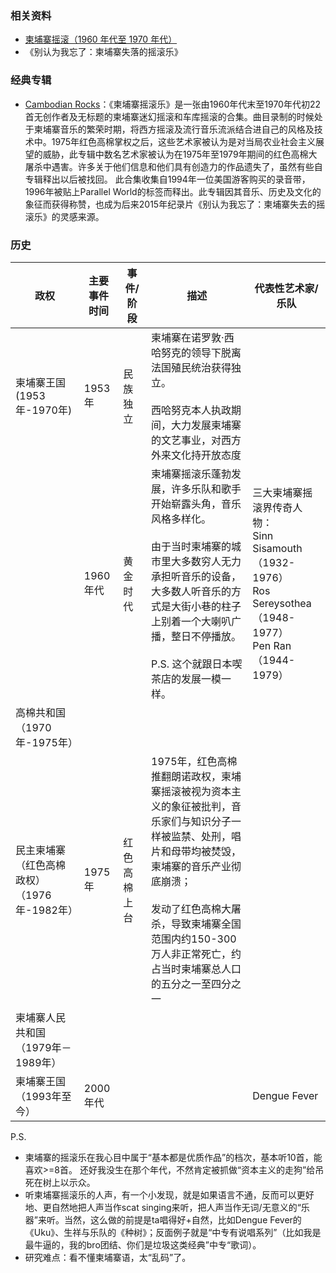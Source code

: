 ### 相关资料

* [柬埔寨摇滚（1960 年代至 1970 年代）](https://en.wikipedia.org/wiki/Cambodian_rock_(1960s%E2%80%931970s))
* 《别认为我忘了：柬埔寨失落的摇滚乐》

### 经典专辑

* [Cambodian Rocks](https://en.wikipedia.org/wiki/Cambodian_Rocks)：《柬埔寨摇滚乐》是一张由1960年代末至1970年代初22首无创作者及无标题的柬埔寨迷幻摇滚和车库摇滚的合集。曲目录制的时候处于柬埔寨音乐的繁荣时期，将西方摇滚及流行音乐流派结合进自己的风格及技术中。1975年红色高棉掌权之后，这些艺术家被认为是对当局农业社会主义展望的威胁，此专辑中数名艺术家被认为在1975年至1979年期间的红色高棉大屠杀中遇害。许多关于他们信息和他们具有创造力的作品遗失了，虽然有些自专辑释出以后被找回。
  此合集收集自1994年一位美国游客购买的录音带，1996年被贴上Parallel World的标签而释出。此专辑因其音乐、历史及文化的象征而获得称赞，也成为后来2015年纪录片《别认为我忘了：柬埔寨失去的摇滚乐》的灵感来源。

### 历史

| 政权                         | 主要事件时间 | 事件/阶段  | 描述                                                                                                                                             | 代表性艺术家/乐队                                                                                      |
| -------------------------- | ------ | ------ | ---------------------------------------------------------------------------------------------------------------------------------------------- | ---------------------------------------------------------------------------------------------- |
| 柬埔寨王国 (1953年-1970年)        | 1953年  | 民族独立   | 柬埔寨在诺罗敦·西哈努克的领导下脱离法国殖民统治获得独立。<br><br>西哈努克本人执政期间，大力发展柬埔寨的文艺事业，对西方外来文化持开放态度                                                                      |                                                                                                |
|                            | 1960年代 | 黄金时代   | 柬埔寨摇滚乐蓬勃发展，许多乐队和歌手开始崭露头角，音乐风格多样化。<br><br>由于当时柬埔寨的城市里大多数穷人无力承担听音乐的设备，大多数人听音乐的方式是大街小巷的柱子上别着一个大喇叭广播，整日不停播放。<br><br>P.S. 这个就跟日本喫茶店的发展一模一样。         | 三大柬埔寨摇滚界传奇人物：<br>Sinn Sisamouth（1932-1976）<br>Ros Sereysothea（1948-1977）<br>Pen Ran（1944-1979） |
| 高棉共和国（1970年-1975年）         |        |        |                                                                                                                                                |                                                                                                |
| 民主柬埔寨（红色高棉政权）（1976年-1982年） | 1975年  | 红色高棉上台 | 1975年，红色高棉推翻朗诺政权，柬埔寨摇滚被视为资本主义的象征被批判，音乐家们与知识分子一样被监禁、处刑，唱片和母带均被焚毁，柬埔寨的音乐产业彻底崩溃；<br><br>发动了红色高棉大屠杀，导致柬埔寨全国范围内约150-300万人非正常死亡，约占当时柬埔寨总人口的五分之一至四分之一 |                                                                                                |
| 柬埔寨人民共和国（1979年－1989年）      |        |        |                                                                                                                                                |                                                                                                |
| 柬埔寨王国（1993年至今）             | 2000年代 |        |                                                                                                                                                | Dengue Fever                                                                                   |
P.S. 
* 柬埔寨的摇滚乐在我心目中属于“基本都是优质作品”的档次，基本听10首，能喜欢>=8首。
  还好我没生在那个年代，不然肯定被抓做“资本主义的走狗”给吊死在树上以示众。
* 听柬埔寨摇滚乐的人声，有一个小发现，就是如果语言不通，反而可以更好地、更自然地把人声当作scat singing来听，把人声当作无词/无意义的“乐器”来听。当然，这么做的前提是ta唱得好+自然，比如Dengue Fever的《Uku》、生祥与乐队的《种树》；反面例子就是“中专有说唱系列”（比如我是最牛逼的，我的bro团结、你们是垃圾这类经典”中专“歌词）。
* 研究难点：看不懂柬埔寨语，太“乱码”了。